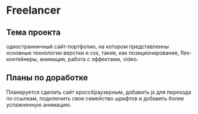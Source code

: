 # Freelancer
## Тема проекта
одностранничный сайт-портфолио, на котором представленны основные технологии верстки и css, такие, как
позиционирование, flex-контейнеры, анимация, работа с эффектами, video.
## Планы по доработке
Планируется сделать сайт кроссбраузерным, добавить js для перехода по ссылкам,  подключить свое семейство шрифтов и добавить более услажненную анимацию.
